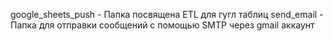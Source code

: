 google_sheets_push - Папка посвящена ETL для гугл таблиц
send_email - Папка для отправки сообщений с помощью SMTP через gmail аккаунт
